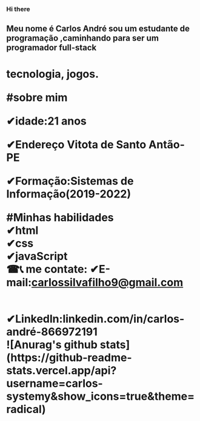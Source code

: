 ### Hi there  
## Meu nome é Carlos André sou um estudante de programação ,caminhando para ser um programador full-stack
<h1> tecnologia, jogos.
 
 
 #sobre mim
 <p>
✔idade:21 anos
 <p>
 ✔Endereço Vitota de Santo Antão-PE
  <P>
 ✔Formação:Sistemas de Informação(2019-2022)
<P>
 
 #Minhas habilidades
 <br>
 ✔html
 <br>
 ✔css
 <br>
 ✔javaScript
 <br>
  ☎📞 me contate:
✔E-mail:carlossilvafilho9@gmail.com

<br>
✔Linkedln:linkedin.com/in/carlos-andré-866972191 

<br>
![Anurag's github stats](https://github-readme-stats.vercel.app/api?username=carlos-systemy&show_icons=true&theme=radical)
